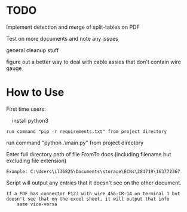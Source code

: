 # TODO
Implement detection and merge of split-tables on PDF

Test on more documents and note any issues

general cleanup stuff

figure out a better way to deal with cable assies that don't contain wire gauge


# How to Use
First time users:

&nbsp;&nbsp;&nbsp;&nbsp;install python3

    run command "pip -r requirements.txt" from project directory
  
run command "python .\main.py" from project directory

Enter full directory path of file FromTo docs (including filename but excluding file extension)

    Example: C:\Users\il36825\Documents\storage\ECNs\284719\163772367

Script will output any entries that it doesn't see on the other document.

    If a PDF has connector P123 with wire 456-CR-14 on terminal 1 but doesn't see that on the excel sheet, it will output that info
        same vice-versa


